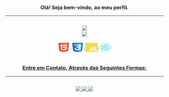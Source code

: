  <div align="center">
 
  ### Olá! Seja bem-vindo, ao meu perfil.
 
  <hr>

  <br>
  <!-- Github Stats -->
  <div>
  <a href="https://github.com/alexsandro-ms">
  <img width="45%" src="https://github-readme-stats.vercel.app/api?username=alexsandro-ms&show_icons=true&theme=gotham&include_all_commits=true&count_private=true"/>
   <br />
  <img width="45%" src="https://github-readme-stats.vercel.app/api/top-langs/?username=alexsandro&layout=compact&langs_count=7&theme=gotham"/>
   <div style="display: inline_block">
    <br>
  <img align="center" height="30" width="40" src="https://raw.githubusercontent.com/devicons/devicon/master/icons/html5/html5-original.svg">
  <img align="center" height="30" width="40" src="https://raw.githubusercontent.com/devicons/devicon/master/icons/css3/css3-original.svg">
  <img align="center" height="30" width="40" src="https://raw.githubusercontent.com/devicons/devicon/master/icons/javascript/javascript-plain.svg">
  <img align="center" height="30" width="40" src="https://raw.githubusercontent.com/devicons/devicon/master/icons/react/react-original.svg">
   </div>
   </div>
  <br>
  <div>
   
   ### Entre em Contato, Através das Seguintes Formas:
   
   <hr >
   
   <br/>
   
  <!--  Instagram  -->
  <a href="https://www.instagram.com/alexsandrom.s">
   <img src="https://img.shields.io/badge/Instagram-E4405F?style=for-the-badge&logo=instagram&logoColor=white" target="_blank">
  </a>
  <!--  Likedin  -->
  <a href="https://https://www.linkedin.com/in/alexsandromartiins/">
   <img src="https://img.shields.io/badge/LinkedIn-0077B5?style=for-the-badge&logo=linkedin&logoColor=white" target="_blank">
  </a>
  <!--  E-mail  -->
  <a href="mailto:alexsandromartins.santos@hotmail.com">
  <img src="https://img.shields.io/badge/Hotmail-0078D4?style=for-the-badge&logo=microsoft-outlook&logoColor=white" target="_blank" >
  </a>
  </div>
  </div>
